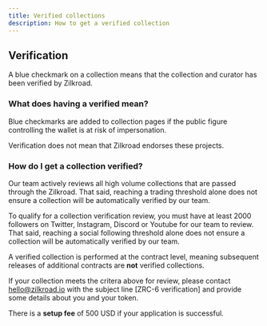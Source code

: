 ```yaml
---
title: Verified collections
description: How to get a verified collection
---
```


## Verification

A blue checkmark on a collection means that the collection and curator has been verified by Zilkroad.

### What does having a verified mean?

Blue checkmarks are added to collection pages if the public figure controlling the wallet is at risk of impersonation.

Verification does not mean that Zilkroad endorses these projects.

### How do I get a collection verified?

Our team actively reviews all high volume collections that are passed through the Zilkroad. That said, reaching a trading threshold alone does not ensure a collection will be automatically verified by our team.

To qualify for a collection verification review, you must have at least 2000 followers on Twitter, Instagram, Discord or Youtube for our team to review. That said, reaching a social following threshold alone does not ensure a collection will be automatically verified by our team.

A verified collection is performed at the contract level, meaning subsequent releases of additional contracts are **not** verified collections.

If your collection meets the critera above for review, please contact hello@zilkroad.io with the subject line \[ZRC-6 verification\] and provide some details about you and your token.

There is a **setup fee** of 500 USD if your application is successful.
